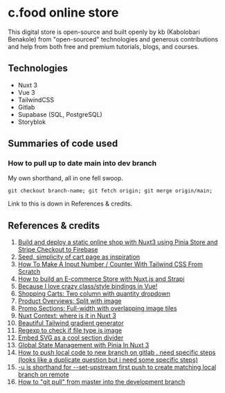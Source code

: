 # c.food online store
This digital store is open-source and built openly by kb (Kabolobari Benakole) from "open-sourced" technologies and generous contributions and help from both free and premium tutorials, blogs, and courses.


## Technologies
* Nuxt 3
* Vue 3
* TailwindCSS
* Gitlab
* Supabase (SQL, PostgreSQL)
* Storyblok


## Summaries of code used
### How to pull up to date main into dev branch
My own shorthand, all in one fell swoop.

`git checkout branch-name; git fetch origin; git merge origin/main;`

Link to this is down in References & credits.


## References & credits
1. [Build and deploy a static online shop with Nuxt3 using Pinia Store and Stripe Checkout to Firebase](https://keith-mifsud.me/blog/build-and-deploy-nuxt3-static-site-with-pinia-and-stripe-checkout-on-firebase)
2. [Seed, simplicity of cart page as inspiration](https://seed.com/cart?cart=syn-wk)
3. [How To Make A Input Number / Counter With Tailwind CSS From Scratch](https://www.tailwindcsscomponent.com/number-input-counter)
4. [How to build an E-commerce Store with Nuxt.js and Strapi](https://strapi.io/blog/how-to-build-an-e-commerce-store-with-nuxt-js-and-strapi)
5. [Because I love crazy class/style bindings in Vue!](https://vuejs.org/guide/essentials/class-and-style.html)
6. [Shopping Carts: Two column with quantity dropdown](https://tailwindui.com/components/ecommerce/components/shopping-carts#component-62d97a81daaa3dbe21ece61a58cdd0f8)
7. [Product Overviews: Split with image](https://tailwindui.com/components/ecommerce/components/product-overviews#component-7343b727d03bb437b9617fb26bf35021)
8. [Promo Sections: Full-width with overlapping image tiles](https://tailwindui.com/components/ecommerce/components/promo-sections#component-a63bf3a5e5430e5ba171ad153687d87d)
9. [Nuxt Context: where is it in Nuxt 3](https://krutiepatel.com/blog/nuxt-context-where-is-it-in-nuxt-3/)
10. [Beautiful Tailwind gradient generator](https://hypercolor.dev/generator)
11. [Regexp to check if file type is image](https://stackoverflow.com/questions/30994015/regexp-to-check-if-file-is-image#30994033)
12. [Embed SVG as a cool section divider](https://adelkov.medium.com/embed-svgs-as-cool-section-dividers-3b762639befd)
13. [Global State Management with Pinia In Nuxt 3](https://vueschool.io/articles/vuejs-tutorials/global-state-management-with-pinia-in-nuxt-3/)
14. [How to push local code to new branch on gitlab . need specific steps (looks like a duplicate question but i need some specific steps)](https://stackoverflow.com/questions/63225255/how-to-push-local-code-to-new-branch-on-gitlab-need-specific-steps-looks-like)
15. [-u is shorthand for --set-upstream first push to create matching local branch on remote](https://stackoverflow.com/questions/18031946/what-does-set-upstream-do#18032014)
16. [How to "git pull" from master into the development branch](https://stackoverflow.com/questions/20101994/how-to-git-pull-from-master-into-the-development-branch#20103414)